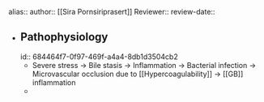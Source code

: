 alias::
author:: [[Sira Pornsiriprasert]] 
Reviewer::
review-date::

- ## Pathophysiology
  id:: 684464f7-0f97-469f-a4a4-8db1d3504cb2
	- Severe stress -> Bile stasis -> Inflammation -> Bacterial infection -> Microvascular occlusion due to [[Hypercoagulability]] -> [[GB]] inflammation
	-